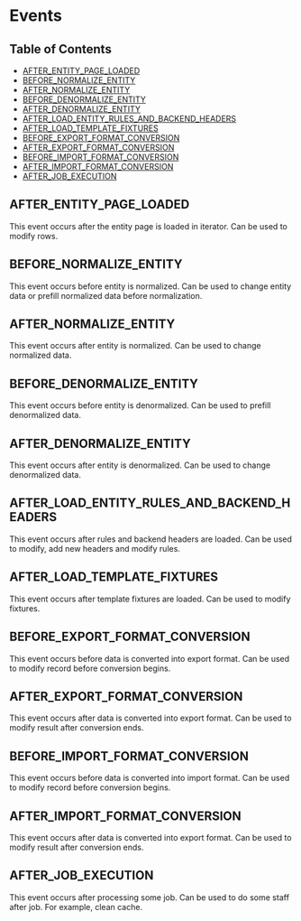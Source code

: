 Events
======

Table of Contents
-----------------
 - [AFTER_ENTITY_PAGE_LOADED](#after-entity-page-loaded)
 - [BEFORE_NORMALIZE_ENTITY](#before-normalize-entity)
 - [AFTER_NORMALIZE_ENTITY](#after-normalize-entity)
 - [BEFORE_DENORMALIZE_ENTITY](#before-denormalize-entity)
 - [AFTER_DENORMALIZE_ENTITY](#after-denormalize-entity)
 - [AFTER_LOAD_ENTITY_RULES_AND_BACKEND_HEADERS](#after-load-entity-rules-and-backend-headers)
 - [AFTER_LOAD_TEMPLATE_FIXTURES](#after-load-template-fixtures)
 - [BEFORE_EXPORT_FORMAT_CONVERSION](#before-export-format-conversion)
 - [AFTER_EXPORT_FORMAT_CONVERSION](#after-export-format-conversion)
 - [BEFORE_IMPORT_FORMAT_CONVERSION](#before-import-format-conversion)
 - [AFTER_IMPORT_FORMAT_CONVERSION](#after-import-format-conversion)
 - [AFTER_JOB_EXECUTION](#after-job-execution)

AFTER_ENTITY_PAGE_LOADED
------------------------
This event occurs after the entity page is loaded in iterator.
Can be used to modify rows.

BEFORE_NORMALIZE_ENTITY
-----------------------
This event occurs before entity is normalized.
Can be used to change entity data or prefill normalized data before normalization.

AFTER_NORMALIZE_ENTITY
----------------------
This event occurs after entity is normalized.
Can be used to change normalized data.

BEFORE_DENORMALIZE_ENTITY
-------------------------
This event occurs before entity is denormalized.
Can be used to prefill denormalized data.

AFTER_DENORMALIZE_ENTITY
------------------------
This event occurs after entity is denormalized.
Can be used to change denormalized data.

AFTER_LOAD_ENTITY_RULES_AND_BACKEND_HEADERS
-------------------------------------------
This event occurs after rules and backend headers are loaded.
Can be used to modify, add new headers and modify rules.

AFTER_LOAD_TEMPLATE_FIXTURES
----------------------------
This event occurs after template fixtures are loaded.
Can be used to modify fixtures.

BEFORE_EXPORT_FORMAT_CONVERSION
-------------------------------
This event occurs before data is converted into export format.
Can be used to modify record before conversion begins.

AFTER_EXPORT_FORMAT_CONVERSION
------------------------------
This event occurs after data is converted into export format.
Can be used to modify result after conversion ends.

BEFORE_IMPORT_FORMAT_CONVERSION
-------------------------------
This event occurs before data is converted into import format.
Can be used to modify record before conversion begins.

AFTER_IMPORT_FORMAT_CONVERSION
------------------------------
This event occurs after data is converted into export format.
Can be used to modify result after conversion ends.

AFTER_JOB_EXECUTION
-------------------
This event occurs after processing some job.
Can be used to do some staff after job. For example, clean cache.
